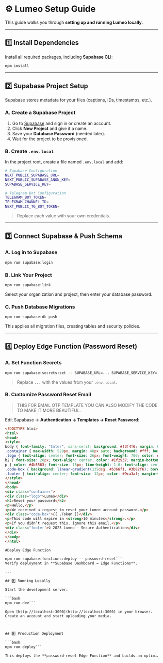# ⚙️ Lumeo Setup Guide

This guide walks you through **setting up and running Lumeo locally**.

---

## 1️⃣ Install Dependencies

Install all required packages, including **Supabase CLI**:

```bash
npm install
```

---

## 2️⃣ Supabase Project Setup

Supabase stores metadata for your files (captions, IDs, timestamps, etc.).

### A. Create a Supabase Project
1. Go to [Supabase](https://supabase.com) and sign in or create an account.  
2. Click **New Project** and give it a name.  
3. Save your **Database Password** (needed later).  
4. Wait for the project to be provisioned.

### B. Create `.env.local`
In the project root, create a file named `.env.local` and add:

```bash
# Supabase Configuration
NEXT_PUBLIC_SUPABASE_URL=
NEXT_PUBLIC_SUPABASE_ANON_KEY=
SUPABASE_SERVICE_KEY=

# Telegram Bot Configuration
TELEGRAM_BOT_TOKEN=
TELEGRAM_CHANNEL_ID=
NEXT_PUBLIC_TG_BOT_TOKEN=
```

> Replace each value with your own credentials.

---

## 3️⃣ Connect Supabase & Push Schema

### A. Log in to Supabase
```bash
npm run supabase:login
```

### B. Link Your Project
```bash
npm run supabase:link
```
Select your organization and project, then enter your database password.

### C. Push Database Migrations
```bash
npm run supabase:db push
```
This applies all migration files, creating tables and security policies.

---

## 4️⃣ Deploy Edge Function (Password Reset)

### A. Set Function Secrets
```bash
npm run supabase:secrets:set -- SUPABASE_URL=... SUPABASE_SERVICE_KEY=...
```
> Replace `...` with the values from your `.env.local`.

### B. Customize Password Reset Email

>THIS FOR EMAIL OTP TEMPLATE YOU CAN ALSO MODIFY THE CODE TO MAKE IT MORE BEAUTIFUL.

Edit Supabase → **Authentication → Templates → Reset Password**:

```html
<!DOCTYPE html>
<html>
<head>
<style>
body { font-family: "Inter", sans-serif; background: #f3f4f6; margin: 0; padding: 0; }
.container { max-width: 520px; margin: 40px auto; background: #fff; border-radius: 16px; padding: 40px 30px; box-shadow: 0 8px 24px rgba(0,0,0,0.08); }
.logo { text-align: center; font-size: 26px; font-weight: 700; color: #3b82f6; margin-bottom: 10px; letter-spacing: 1px; }
h2 { font-size: 20px; text-align: center; color: #1f2937; margin-bottom: 15px; }
p { color: #4b5563; font-size: 15px; line-height: 1.6; text-align: center; margin: 12px 0; }
.code-box { background: linear-gradient(135deg, #6366f1, #3b82f6); border-radius: 12px; padding: 18px; text-align: center; font-size: 26px; font-weight: 700; letter-spacing: 4px; color: #fff; margin: 25px auto; width: fit-content; }
.footer { text-align: center; font-size: 12px; color: #9ca3af; margin-top: 40px; }
</style>
</head>
<body>
<div class="container">
<div class="logo">Lumeo</div>
<h2>Reset your password</h2>
<p>Hello,</p>
<p>We received a request to reset your Lumeo account password.</p>
<div class="code-box">{{ .Token }}</div>
<p>This code will expire in <strong>10 minutes</strong>.</p>
<p>If you didn’t request this, ignore this email.</p>
<div class="footer">© 2025 Lumeo · Secure Authentication</div>
</div>
</body>
</html>

#Deploy Edge Function

npm run supabase:functions:deploy -- password-reset```
Verify deployment in **Supabase Dashboard → Edge Functions**.

---

## 5️⃣ Running Locally

Start the development server:

```bash
npm run dev```

Open [http://localhost:3000](http://localhost:3000) in your browser.  
Create an account and start uploading your media.

---

## 6️⃣ Production Deployment

```bash
npm run deploy```

This deploys the **password-reset Edge Function** and builds an optimized production version of Lumeo.
